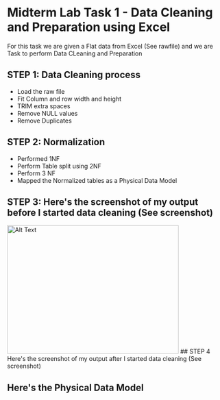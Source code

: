 # Midterm Lab Task 1 - Data Cleaning and Preparation using Excel

For this task we are given a Flat data from Excel (See rawfile) and we are Task to perform Data CLeaning and Preparation

## STEP 1: Data Cleaning process
- Load the raw file
- Fit Column and row width and height
- TRIM extra spaces
- Remove NULL values
- Remove Duplicates

## STEP 2: Normalization
- Performed 1NF
- Perform Table split using 2NF
- Perform 3 NF
- Mapped the Normalized tables as a Physical Data Model

## STEP 3: Here's the screenshot of my output before I started data cleaning (See screenshot)
<img src="" alt="Alt Text" width="400" height="300">
## STEP 4 Here's the screenshot of my output after I started data cleaning (See screenshot)

## Here's the Physical Data Model
